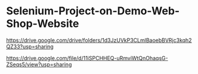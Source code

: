 # Selenium-Project-on-Demo-Web-Shop-Website

https://drive.google.com/drive/folders/1d3JzUVkP3CLmlBaoebBVRjc3kqh2QZ33?usp=sharing

https://drive.google.com/file/d/11iSPCHHEQ-uRmviWtQnOhaqsG-ZSeqs5/view?usp=sharing
